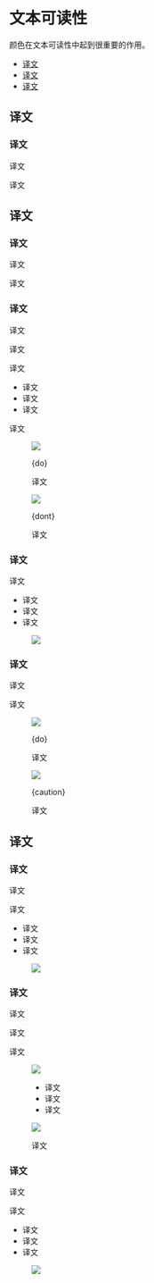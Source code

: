 <div class="article__intro">

[en]: <> (Text legibility)
# 文本可读性

[en]: <> (Color plays an important role in text legibility.)
颜色在文本可读性中起到很重要的作用。

<nav>

[en]: <> (Legibility standards)
[en]: <> (Text backgrounds)
[en]: <> (Text types)
* [译文](#legibility-standards)
* [译文](#text-backgrounds) 
* [译文](#text-types) 

</nav></div><div class="article__body">

[en]: <> (Legibility standards)
<h2 id="legibility-standards">译文</h2>

[en]: <> (WCAG standards)
### 译文

[en]: <> (All text should be legible and meet accessibility standards. *The Web Content Accessibility Guidelines \(WCAG 2.0\)* level AA requires a 4.5.1 color contrast between text and background for normal text, and 3:1 to large text.)
译文

[en]: <> (To learn more about color, contrast, and accessibility design, read *Material Design Accessibility*.)
译文


[en]: <> (Text backgrounds)
<h2 id="text-backgrounds">译文</h2>

[en]: <> (Text on colored backgrounds)
### 译文

[en]: <> (Black text is recommended for use on light backgrounds, and white text on dark backgrounds. If your app has both light and dark themes, make sure the text is available in a contrasting color against each theme.)
译文

[en]: <> (Colored backgrounds or typography additionally change the rules regarding text opacity and different states of text.)
译文

[en]: <> (Using text opacity)
### 译文

[en]: <> (Instead of using gray text and icons on top of colored backgrounds, create better contrast by displaying white or black text with reduced opacity.)
译文

[en]: <> (For example, black text displayed at 75% opacity on a green background gives the text an appearance of black, with a hint of green.)
译文

[en]: <> (Alternatively, you can calculate the color of text by doing the following:)
译文

[en]: <> (Place the color black at reduced opacity in front of a green background)
[en]: <> (Identify the hex value of the resulting darkened green color)
[en]: <> (Use that hex value of that color for your text)
* 译文
* 译文
* 译文

[en]: <> (In this case, if the surface behind the text changes color, you must update the hex color as well.)
译文

<figure>

![]({assets_path}/color/text-legibility/color-legibility-opacity-baseline-do.png)

<figcaption>

{do}

[en]: <> (Use a transparent version of black on a colored surface to preserve legibility.)
译文

</figcaption></figure><figure>

![]({assets_path}/color/text-legibility/color-legibility-opacity-baseline-dont.png)

<figcaption>

{dont}

[en]: <> (Avoid using opaque gray text that isn’t legible on colored surfaces.)
译文

</figcaption></figure>

[en]: <> (Dark text on light backgrounds)
### 译文

<div class="mdui-row-sm-2"><div class="mdui-col">

[en]: <> (Dark text on light backgrounds \(shown here as #000000 on #FFFFFF\) applies the following opacity levels:)
译文

[en]: <> (High-emphasis text has an opacity of 100%)
[en]: <> (Medium-emphasis text and hint text have opacities of 60%)
[en]: <> (Disabled text has an opacity of 38%)
* 译文
* 译文
* 译文

</div><div class="mdui-col"><figure>

![]({assets_path}/color/text-legibility/color-legibility-darktext.png)

</figure></div></div>

[en]: <> (Colored text and backgrounds)
### 译文

[en]: <> (Colored text should be used sparingly to draw attention and apply selective emphasis. Ideally colored text should be reserved for text elements such as headlines, buttons, and links.)
译文

[en]: <> (Use the Material color tool to determine if certain foreground colors used on text pass accessibility standards on background colors.)
译文

<div class="mdui-row-sm-2"><div class="mdui-col"><figure>

![]({assets_path}/color/text-legibility/color-legibility-coloredtextbg-basil.png)

<figcaption>

{do}

[en]: <> (Large headlines and short text snippets are best for colored text.)
译文

</figcaption></figure></div><div class="mdui-col"><figure>

![]({assets_path}/color/text-legibility/color-legibility-coloredtextbg-caution-owl.png)

<figcaption>

{caution}

[en]: <> (It can be hard to read long body copy that is colored.)
译文

</figcaption></figure></div></div>


[en]: <> (Text types)
<h2 id="text-types">译文</h2>

[en]: <> (Helper Text)
### 译文

<div class="mdui-row-sm-2"><div class="mdui-col">

[en]: <> (Helper text gives context about a field’s input, such as how the input will be used. It can adopt brand colors, but should be legible as determined by WCAG standards.)
译文

[en]: <> (For example, helper text on light backgrounds could apply the following opacity levels and default hexes:)
译文

[en]: <> (High emphasis helper: This text uses a hex value #000000 at 100% opacity)
[en]: <> (Default color helper text: This text uses a hex value of #000000 at 60% opacity)
[en]: <> (Default error helper text: This text uses a hex value of #B00020 at 100% opacity)
* 译文
* 译文
* 译文

</div><div class="mdui-col"><figure>

![]({assets_path}/color/text-legibility/color-legibility-helpertext.png)

</figure></div></div>

[en]: <> (Selected Text)
### 译文

[en]: <> (To reflect brand, text selection can use an accent of your primary or secondary color.)
译文

[en]: <> (Selected text should be legible against the selection color, and the selection color should contrast the background color. Alternatively, you can display outlines, motion, checkmark icons, or other text treatments to indicate selected text.)
译文

[en]: <> (Learn more about contrast \(or try a color contrast analyzer\) at webaim.org.)
译文

<div class="mdui-row-xs-2"><div class="mdui-col"><figure>

![]({assets_path}/color/text-legibility/color-legibility-selectedtext-baseline.png)

<figcaption>

[en]: <> (Text)
[en]: <> (Text selection color)
[en]: <> (Background)
* 译文
* 译文
* 译文

</figcaption></figure></div><div class="mdui-col"><figure>

![]({assets_path}/color/text-legibility/color-legibility-selectedtext-reply.png)

<figcaption>

[en]: <> (Text selection can be customized using your palette accent color.)
译文

</figcaption></figure></div></div>

[en]: <> (Icons and Other symbols)
### 译文

<div class="mdui-row-sm-2"><div class="mdui-col">

[en]: <> (Icons and other elements don’t need to meet WCAG legibility standards, but should be as visible as possible to indicate function or communicate information.)
译文

[en]: <> (For example, dark icons \(#000000\) or other elements on light backgrounds \(#FFFFFF\) could apply the following opacity levels:)
译文

[en]: <> (Active icons have an opacity of 100%)
[en]: <> (Inactive icons have an opacity of 60%)
[en]: <> (Disabled icones have an opacity of 38%)
* 译文
* 译文
* 译文

</div><div class="mdui-col"><figure>

![]({assets_path}/color/text-legibility/color-legibility-darkicon.png)

</figure></div></div></div>
